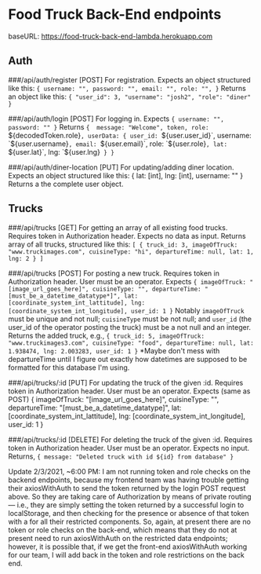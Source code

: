 # Food Truck Back-End endpoints

baseURL: https://food-truck-back-end-lambda.herokuapp.com

## Auth

###/api/auth/register [POST]
For registration. Expects an object structured like this:
`{
  username: "",
  password: "",
  email: "",
  role: "",
}`
Returns an object like this:
`{
  "user_id": 3,
  "username": "josh2",
  "role": "diner"
}`
 
###/api/auth/login [POST]
 For logging in. Expects
`{
  username: "",
  password: ""
}`
Returns
`{ 
  message: "Welcome",
  token,
  role: `${decodedToken.role}`,
  userData: {
              user_id: `${user.user_id}`,
              username: `${user.username}`,
              email: `${user.email}`,
              role: `${user.role}`,
              lat: `${user.lat}`,
              lng: `${user.lng}`
           }
}`

###/api/auth/diner-location [PUT]
For updating/adding diner location. Expects an object structured like this:
{ 
  lat: [int],
  lng: [int],
  username: ""
}
Returns a the complete user object.


## Trucks

###/api/trucks [GET]
For getting an array of all existing food trucks. Requires token in Authorization header. Expects no data as input.
Returns array of all trucks, structured like this:
`[
    {
        truck_id: 3,
        imageOfTruck: "www.truckimages.com",
        cuisineType: "hi",
        departureTime: null,
        lat: 1,
        lng: 2
    }
]`

###/api/trucks [POST]
For posting a new truck. Requires token in Authorization header. User must be an operator. Expects
`{
    imageOfTruck: "[image_url_goes_here]",
    cuisineType: "",
    departureTime: "[must_be_a_datetime_datatype*]",
    lat: [coordinate_system_int_lattitude],
    lng: [coordinate_system_int_longitude],
    user_id: 1
}`
Notably `imageOfTruck` must be unique and not null; `cuisineType` must be not null; and `user_id` (the user_id of the operator posting the truck) must be a not null and an integer.
Returns the added truck, e.g.,
`{
    truck_id: 5,
    imageOfTruck: "www.truckimages3.com",
    cuisineType: "food",
    departureTime: null,
    lat: 1.938474,
    lng: 2.003283,
    user_id: 1
}`
*Maybe don't mess with departureTime until I figure out exactly how datetimes are supposed to be formatted for this database I'm using.

###/api/trucks/:id [PUT]
For updating the truck of the given :id. Requires token in Authorization header. User must be an operator. Expects (same as POST)
{
    imageOfTruck: "[image_url_goes_here]",
    cuisineType: "",
    departureTime: "[must_be_a_datetime_datatype]",
    lat: [coordinate_system_int_lattitude],
    lng: [coordinate_system_int_longitude],
    user_id: 1
}

###/api/trucks/:id [DELETE]
For deleting the truck of the given :id. Requires token in Authorization header. User must be an operator. Expects no input. Returns,
`{ message: "Deleted truck with id ${id} from database" }`

Update 2/3/2021, ~6:00 PM: I am not running token and role checks on the backend endpoints, because my frontend team was 
having trouble getting their axiosWithAuth to send the token returned by the login POST request above. 
So they are taking care of Authorization by means of private routing — i.e., they are simply setting the token 
returned by a successful login to localStorage, and then checking for the presence or absence of that token with a 
<PrivateRoute path="/path" component={componentName} /> for all their restricted components. 
So, again, at present there are no token or role checks on the back-end, which means that they do not at present 
need to run axiosWithAuth on the restricted data endpoints; however, it is possible that, if we get the front-end 
axiosWithAuth working for our team, I will add back in the token and role restrictions on the back end.

